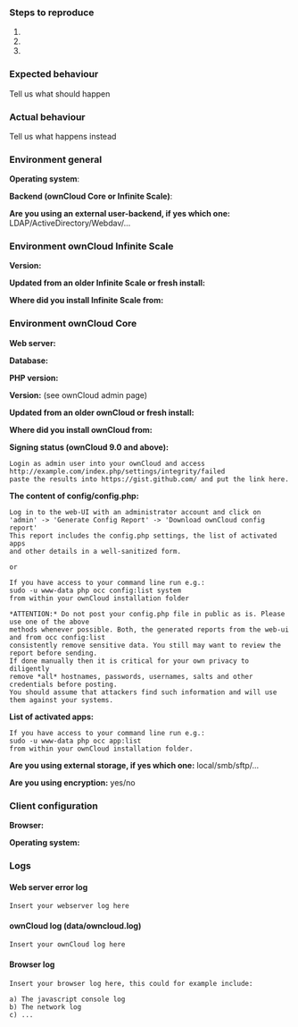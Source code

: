 <!--
Thanks for reporting issues back to ownCloud! This is the issue tracker of ownCloud, if you have any support question please check out https://owncloud.org/support

This is the bug tracker for the Web. Find other components at https://github.com/owncloud/core/blob/master/.github/CONTRIBUTING.md#guidelines

For reporting potential security issues please see https://owncloud.org/security/

To make it possible for us to help you please fill out below information carefully.

Before reporting any issues please make sure that you're using the latest available version for your major branch (e.g. 9.0.x), see https://owncloud.org/changelog/
--> 
### Steps to reproduce
1.
2.
3.

### Expected behaviour
Tell us what should happen

### Actual behaviour
Tell us what happens instead

### Environment general
**Operating system**:

**Backend (ownCloud Core or Infinite Scale)**:

**Are you using an external user-backend, if yes which one:** LDAP/ActiveDirectory/Webdav/...

### Environment ownCloud Infinite Scale
**Version:**

**Updated from an older Infinite Scale or fresh install:**

**Where did you install Infinite Scale from:**

### Environment ownCloud Core
**Web server:**

**Database:**

**PHP version:**

**Version:** (see ownCloud admin page)

**Updated from an older ownCloud or fresh install:**

**Where did you install ownCloud from:**

**Signing status (ownCloud 9.0 and above):**

```
Login as admin user into your ownCloud and access 
http://example.com/index.php/settings/integrity/failed 
paste the results into https://gist.github.com/ and put the link here.
```


**The content of config/config.php:**

```
Log in to the web-UI with an administrator account and click on
'admin' -> 'Generate Config Report' -> 'Download ownCloud config report'
This report includes the config.php settings, the list of activated apps
and other details in a well-sanitized form.

or 

If you have access to your command line run e.g.:
sudo -u www-data php occ config:list system
from within your ownCloud installation folder

*ATTENTION:* Do not post your config.php file in public as is. Please use one of the above
methods whenever possible. Both, the generated reports from the web-ui and from occ config:list
consistently remove sensitive data. You still may want to review the report before sending.
If done manually then it is critical for your own privacy to diligently
remove *all* hostnames, passwords, usernames, salts and other credentials before posting.
You should assume that attackers find such information and will use them against your systems.
```

**List of activated apps:**

```
If you have access to your command line run e.g.:
sudo -u www-data php occ app:list
from within your ownCloud installation folder.
```

**Are you using external storage, if yes which one:** local/smb/sftp/...

**Are you using encryption:** yes/no

### Client configuration
**Browser:**

**Operating system:**

### Logs
#### Web server error log
```
Insert your webserver log here
```

#### ownCloud log (data/owncloud.log)
```
Insert your ownCloud log here
```

#### Browser log
```
Insert your browser log here, this could for example include:

a) The javascript console log
b) The network log 
c) ...
```
